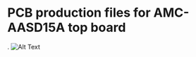 # PCB production files for AMC-AASD15A top board

.
![Alt Text](https://github.com/tronicgr/AMC-AASD15A-Firmware/blob/master/Board_files/AMC-AASD15A_1_1_TOP_sm2.jpg)
